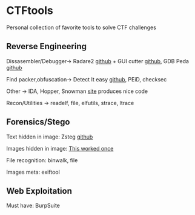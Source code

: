 # CTFtools
Personal collection of favorite tools to solve CTF challenges

## Reverse Engineering
Dissasembler/Debugger-> Radare2 [github](https://github.com/radare/radare2) + GUI cutter [github](https://github.com/radareorg/cutter), GDB Peda [github](https://github.com/longld/peda)

Find packer,obfuscation-> Detect It easy [github](https://github.com/horsicq/Detect-It-Easy), PEiD, checksec

Other -> IDA, Hopper, Snowman [site](https://derevenets.com/) produces nice code

Recon/Utilities -> readelf, file, elfutils, strace, ltrace

## Forensics/Stego
Text hidden in image: Zsteg [github](https://github.com/zed-0xff/zsteg)

Images hidden in image: [This worked once](https://osric.com/chris/steganography/decode.html)

File recognition: binwalk, file

Images meta: exiftool
## Web Exploitation
Must have: BurpSuite
